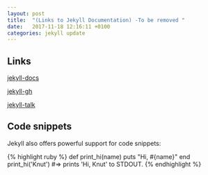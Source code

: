 ```yaml
---
layout: post
title:  "(Links to Jekyll Documentation) -To be removed "
date:   2017-11-18 12:16:11 +0100
categories: jekyll update
---
```


## Links

[jekyll-docs](https://jekyllrb.com/docs/home)

[jekyll-gh](https://github.com/jekyll/jekyll)

[jekyll-talk](https://talk.jekyllrb.com/)


## Code snippets

Jekyll also offers powerful support for code snippets:

{% highlight ruby %}
def print_hi(name)
  puts "Hi, #{name}"
end
print_hi('Knut')
#=> prints 'Hi, Knut' to STDOUT.
{% endhighlight %}
